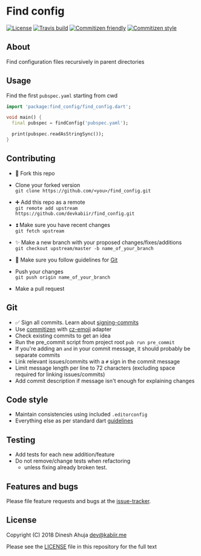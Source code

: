 # Find config

[![License](https://img.shields.io/github/license/devkabiir/find_config.svg)][LICENSE]
[![Travis build](https://img.shields.io/travis/com/devkabiir/find_config.svg)][repo]
[![Commitizen friendly](https://img.shields.io/badge/commitizen-friendly-brightgreen.svg)][commitizen]
[![Commitizen style](https://img.shields.io/badge/commitizen--style-emoji-brightgreen.svg)][cz-emoji]

## About

Find configuration files recursively in parent directories

## Usage

Find the first `pubspec.yaml` starting from cwd

```dart
import 'package:find_config/find_config.dart';

void main() {
  final pubspec = findConfig('pubspec.yaml');

  print(pubspec.readAsStringSync());
}
```

## Contributing

- :fork_and_knife: Fork this repo
- Clone your forked version  
  `git clone https://github.com/<you>/find_config.git`

- :heavy_plus_sign: Add this repo as a remote  
  `git remote add upstream https://github.com/devkabiir/find_config.git`

- :arrow_double_up: Make sure you have recent changes  
  `git fetch upstream`

- :sparkles: Make a new branch with your proposed changes/fixes/additions  
  `git checkout upstream/master -b name_of_your_branch`

- :bookmark_tabs: Make sure you follow guidelines for [Git](#git)
- Push your changes  
  `git push origin name_of_your_branch`

- Make a pull request

## Git

- :white_check_mark: Sign all commits. Learn about [signing-commits]
- Use [commitizen] with [cz-emoji] adapter
- Check existing commits to get an idea
- Run the pre_commit script from project root `pub run pre_commit`
- If you're adding an `and` in your commit message, it should probably be separate commits
- Link relevant issues/commits with a `#` sign in the commit message
- Limit message length per line to 72 characters (excluding space required for linking issues/commits)
- Add commit description if message isn't enough for explaining changes

## Code style

- Maintain consistencies using included `.editorconfig`
- Everything else as per standard dart [guidelines]

## Testing

- Add tests for each new addition/feature
- Do not remove/change tests when refactoring
  - unless fixing already broken test.

## Features and bugs

Please file feature requests and bugs at the [issue-tracker].

## License

Copyright (C) 2018 Dinesh Ahuja <dev@kabiir.me>

Please see the [LICENSE] file in this repository for the full text

[repo]: https://github.com/devkabiir/find_config
[guidelines]: https://www.dartlang.org/guides/language/effective-dart/style
[commitizen]: http://commitizen.github.io/cz-cli/
[cz-emoji]: https://github.com/ngryman/cz-emoji
[signing-commits]: https://help.github.com/articles/signing-commits/
[issue-tracker]: https://www.github.com/devkabiir/find_config/issues
[LICENSE]: https://github.com/devkabiir/find_config/blob/master/LICENSE
